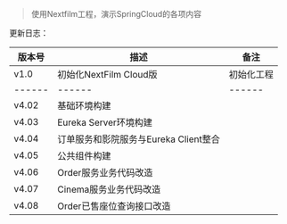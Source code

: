 > 使用Nextfilm工程，演示SpringCloud的各项内容

更新日志：

| 版本号 | 描述 | 备注 |
| ------ | ------ | ------ |
| v1.0 | 初始化NextFilm Cloud版 | 初始化工程 |
| ------ | ------ | ------ |
| v4.02 | 基础环境构建 |  |
| v4.03 | Eureka Server环境构建 |  |
| v4.04 | 订单服务和影院服务与Eureka Client整合 |  |
| v4.05 | 公共组件构建 |  |
| v4.06 | Order服务业务代码改造 |  |
| v4.07 | Cinema服务业务代码改造 |  |
| v4.08 | Order已售座位查询接口改造 |  |



